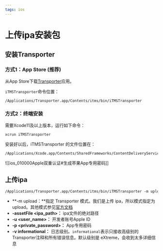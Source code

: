 ```yaml
---
tags: ios
---
```


# 上传ipa安装包

## 安装Transporter

### 方式1：App Store (推荐)

从App Store下载[Transporter](https://apps.apple.com/cn/app/transporter/id1450874784?mt=12)应用。

`iTMSTransporter`命令位置：

```
/Applications/Transporter.app/Contents/itms/bin/iTMSTransporter
```

### 方式2：终端安装

需要Xcode11及以上版本，运行如下命令：

```
xcrun iTMSTransporter
```

安装好以后，iTMSTransporter 的文件位置在：

```undefined
/Applications/Xcode.app/Contents/SharedFrameworks/ContentDeliveryServices.framework/itms/bin/iTMSTransporter
```

![[ios_010000Apple双重认证#生成苹果App专用密码]]

## 上传ipa

```xml
/Applications/Transporter.app/Contents/itms/bin/iTMSTransporter -m upload -assetFile <ipa_path> -u <user_name> -p <private_password> -v informational
```

-   **-m upload：**指定 Transporter 模式。我们是上传 ipa，所以模式指定为 upload。其他模式参见[官方文档](https://help.apple.com/itc/transporteruserguide/#/apdA3ae5a8b0)
-   **-assetFile <ipa_path>：** ipa文件的绝对路径
-   **-u <user_name>：** 开发者账号Apple ID
-   **-p <private_password>：** App专用密码
-   **-v informational：** 日志级别。`informational`表示只接收高级别的Transporter注释和所有错误信息。默认级别是 eXtreme，会收到太多详细信息

